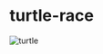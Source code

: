 # turtle-race
![turtle](https://user-images.githubusercontent.com/89447675/133109765-371c2288-4c9d-461c-8711-3e47c36a8b96.jpg)
